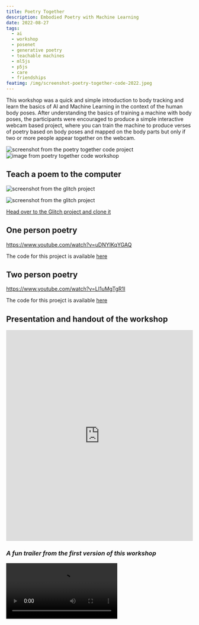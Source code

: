 ```yaml
---
title: Poetry Together
description: Embodied Poetry with Machine Learning
date: 2022-08-27
tags: 
  - ai
  - workshop
  - posenet
  - generative poetry
  - teachable machines
  - ml5js
  - p5js
  - care
  - friendships 
featimg: /img/screenshot-poetry-together-code-2022.jpeg
---
```


This workshop was a quick and simple introduction to body tracking and learn the basics of AI and Machine Learning in the context of the human body poses. After understanding the basics of training a machine with body poses, the participants were encouraged to produce a simple interactive webcam based project, where you can train the machine to produce verses of poetry based on body poses and mapped on the body parts but only if two or more people appear together on the webcam. 

![screenshot from the poetry together code project](/img/screenshot-poetry-together-code-2022.jpeg)
![ image from poetry together code workshop](/img/poetry-together-code-2022.jpg)

## Teach a poem to the computer

![screenshot from the glitch project](/img/poetry-together.png)

![screenshot from the glitch project](/img/poetry-together-2.png)

[Head over to the Glitch project and clone it](https://glitch.com/~posenet-teachable-poetry-app)

## One person poetry

https://www.youtube.com/watch?v=uDNYIKqYGAQ

The code for this project is available [here](https://editor.p5js.org/ambika/sketches/nSyIG-UCO
)
## Two person poetry

https://www.youtube.com/watch?v=LI1uMgTgR1I

The code for this proejct is available [here](https://editor.p5js.org/ambika/sketches/C2wUeZQZ_
)

## Presentation and handout of the workshop
<iframe src="https://docs.google.com/presentation/d/e/2PACX-1vTFcLfJkqzEgWYJ_lYUO5iK2Yat2edDY_WBUHkQwxiMJL6NplQ2N9QLHbVkNVT4R9RiKyHp6QiVvr45/embed?start=false&loop=false&delayms=3000" frameborder="0" width="100%" height="569" allowfullscreen="true" mozallowfullscreen="true" webkitallowfullscreen="true"></iframe>

<object data=
"/img/POETRYTOGETHER_handout.pdf" 
                width="100%" 
                height="500"> 
        </object>

### *A fun trailer from the first version of this workshop*

<video controls>
  <source src="/img/poetry-together-final-withtext.mp4" type="video/mp4">
  Your browser does not support the video tag.
</video>
